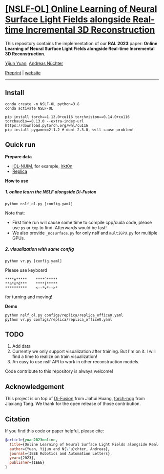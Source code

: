 # [[NSLF-OL] Online Learning of Neural Surface Light Fields alongside Real-time Incremental 3D Reconstruction](https://jarrome.github.io/NSLF-OL/)

This repository contains the implementation of our **RAL 2023** paper: **Online Learning of Neural Surface Light Fields alongside Real-time Incremental 3D Reconstruction**.

[Yijun Yuan](https://jarrome.github.io/), [Andreas Nüchter](https://www.informatik.uni-wuerzburg.de/space/mitarbeiter/nuechter/)

[Preprint]() |  [website](https://jarrome.github.io/NSLF-OL/)

---

## Install
```
conda create -n NSLF-OL python=3.8
conda activate NSLF-OL

pip install torch==1.13.0+cu116 torchvision==0.14.0+cu116 torchaudio==0.13.0 --extra-index-url https://download.pytorch.org/whl/cu116
pip install pygame==2.1.2 # dont 2.3.0, will cause problem!
```

## Quick run
**Prepare data**
* [ICL-NUIM](https://www.doc.ic.ac.uk/~ahanda/VaFRIC/iclnuim.html), for example, [lrkt0n](http://www.doc.ic.ac.uk/~ahanda/living_room_traj0n_frei_png.tar.gz)
* [Replica](https://github.com/cvg/nice-slam/blob/master/scripts/download_replica.sh)

**How to use**
##### 1. online learn the NSLF alongside Di-Fusion
```
python nslf_ol.py [config.yaml]
```
Note that:
* First time run will cause some time to compile cpp/cuda code, please use `ps` or `top` to find. Afterwards would be fast!
* We also provide `_nosurface.py` for only nslf and `multiGPU.py` for multiple GPUs.



##### 2. visualization with same config
```
python vr.py [config.yaml]
```
Please use keyboard
```
****w*****    ****^*****
**a*s*d***    ****|***** 
**********    <--*v*-->*
```
for turning and moving!



**Demo**
```
python nslf_ol.py configs/replica/replica_office0.yaml
python vr.py configs/replica/replica_office0.yaml
```

## TODO
1. Add data
2. Currently we only support visualization after training. But I'm on it. I will find a time to realize on train visualization!
3. An easy to use nslf API to work in other reconstruction models.

Code contribute to this repository is always welcome!

## Acknowledgement
This project is on top of [Di-Fusion](https://github.com/huangjh-pub/di-fusion) from Jiahui Huang, [torch-ngp](https://github.com/ashawkey/torch-ngp) from Jiaxiang Tang. We thank for the open release of those contribution.

## Citation
If you find this code or paper helpful, please cite:
```bibtex
@article{yuan2023online,
  title={Online Learning of Neural Surface Light Fields alongside Real-time Incremental 3D Reconstruction},
  author={Yuan, Yijun and N{\"u}chter, Andreas},
  journal={IEEE Robotics and Automation Letters},
  year={2023},
  publisher={IEEE}
}
```

